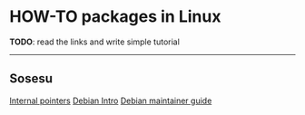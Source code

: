 # HOW-TO packages in Linux

**TODO**: read the links and write simple tutorial

----------

## Sosesu

[Internal pointers](https://www.internalpointers.com/post/build-binary-deb-package-practical-guide)
[Debian Intro](https://wiki.debian.org/Packaging/Intro)
[Debian maintainer guide](https://www.debian.org/doc/manuals/debmake-doc/index.en.html)

